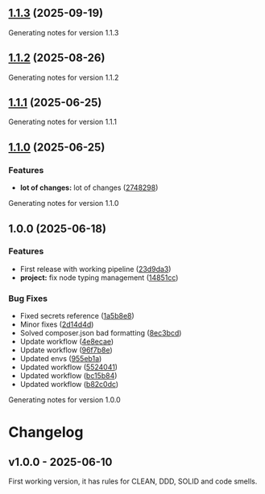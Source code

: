 ## [1.1.3](https://github.com/opscale-co/strict-rules/compare/v1.1.2...v1.1.3) (2025-09-19)


Generating notes for version 1.1.3

## [1.1.2](https://github.com/opscale-co/strict-rules/compare/v1.1.1...v1.1.2) (2025-08-26)


Generating notes for version 1.1.2

## [1.1.1](https://github.com/opscale-co/strict-rules/compare/v1.1.0...v1.1.1) (2025-06-25)


Generating notes for version 1.1.1

## [1.1.0](https://github.com/opscale-co/strict-rules/compare/v1.0.0...v1.1.0) (2025-06-25)

### Features

* **lot of changes:** lot of changes ([2748298](https://github.com/opscale-co/strict-rules/commit/2748298201c92700e60f9b67923f2657e304e114))


Generating notes for version 1.1.0

## 1.0.0 (2025-06-18)

### Features

* First release with working pipeline ([23d9da3](https://github.com/opscale-co/strict-rules/commit/23d9da344bc71f876f17fc3c24a90ccb8cfbe3f4))
* **project:** fix node typing management ([14851cc](https://github.com/opscale-co/strict-rules/commit/14851cc9d1d7477b7c25e58c7c36d7e36cff74cf))

### Bug Fixes

* Fixed secrets reference ([1a5b8e8](https://github.com/opscale-co/strict-rules/commit/1a5b8e891a4d2e3de26d7bfcd1430b79d3264045))
* Minor fixes ([2d14d4d](https://github.com/opscale-co/strict-rules/commit/2d14d4df3ec5da5624bf5e434229cce96c4e0d54))
* Solved composer.json bad formatting ([8ec3bcd](https://github.com/opscale-co/strict-rules/commit/8ec3bcd1e6e5ebbaff931725bc748dfddf6086ae))
* Update workflow ([4e8ecae](https://github.com/opscale-co/strict-rules/commit/4e8ecae57bd3e86a5d35d4c0f7b53d99fa4335f3))
* Update workflow ([96f7b8e](https://github.com/opscale-co/strict-rules/commit/96f7b8e42d60b0800be50a62b5ea978bcd231011))
* Updated envs ([955eb1a](https://github.com/opscale-co/strict-rules/commit/955eb1adc300b92953539014cc8d5954e98855a5))
* Updated workflow ([5524041](https://github.com/opscale-co/strict-rules/commit/552404145108a48cc69ef615780180e87902a5cd))
* Updated workflow ([bc15b84](https://github.com/opscale-co/strict-rules/commit/bc15b8473fd7ae164e8a7926f5e8007b50804509))
* Updated workflow ([b82c0dc](https://github.com/opscale-co/strict-rules/commit/b82c0dcdd03d7628423c3ff1f3566bf24c6688b2))


Generating notes for version 1.0.0

# Changelog

## v1.0.0 - 2025-06-10

First working version, it has rules for CLEAN, DDD, SOLID and code smells.
